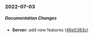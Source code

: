 ### 2022-07-03

##### Documentation Changes

* **Server:**  add new features ([46e5383c](https://github.com/hans00/fastWS/commit/46e5383c692a4d81b7ac59b144b76bf53dcc2e3a))


